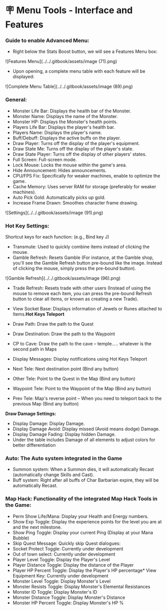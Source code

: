 # 🪧 Menu Tools - Interface and Features

### **Guide to enable Advanced Menu:**

* Right below the Stats Boost button, we will see a Features Menu box:

![Features Menu](../../.gitbook/assets/image (71).png)

* Upon opening, a complete menu table with each feature will be displayed:

![Complete Menu Table](../../.gitbook/assets/image (89).png)

### **General:**

* Monster Life Bar: Displays the health bar of the Monster.
* Monster Name: Displays the name of the Monster.
* Monster HP: Displays the Monster's health points.
* Players Life Bar: Displays the player's health bar.
* Players Name: Displays the player's name.
* Buff/Debuff: Displays the active buffs on the player.
* Draw Player: Turns off the display of the player's equipment.
* Draw State Me: Turns off the display of the player's state.
* Draw State Player: Turns off the display of other players' states.
* Full Screen: Full-screen mode.
* Lock Mouse: Locks the mouse within the game's area.
* Hide Announcement: Hides announcements.
* CPU/FPS Fix: Specifically for weaker machines, enable to optimize the game.
* Cache Memory: Uses server RAM for storage (preferably for weaker machines).
* Auto Pick Gold: Automatically picks up gold.
* Increase Frame Drawn: Smoothes character frame drawing.

![Settings](../../.gitbook/assets/image (91).png)

### **Hot Key Settings​:**

Shortcut keys for each function: (e.g., Bind key J)

* Transmute: Used to quickly combine items instead of clicking the mouse.
* Gamble Refresh: Resets Gamble (For instance, at the Gamble shop, you'll see the Gamble Refresh button pre-bound like the image. Instead of clicking the mouse, simply press the pre-bound button).

![Gamble Refresh](../../.gitbook/assets/image (96).png)

* Trade Refresh: Resets trade with other users (Instead of using the mouse to remove each item, you can press the pre-bound Refresh button to clear all items, or known as creating a new Trade).
* View Socket Base: Displays information of Jewels or Runes attached to Items.**Hot Keys Teleport**

* Draw Path: Draw the path to the Quest
* Draw Destination: Draw the path to the Waypoint
* CP to Cave: Draw the path to the cave – temple..... whatever is the second path in Maps
* Display Messages: Display notifications using Hot Keys Teleport
* Next Tele: Next destination point (Bind any button)
* Other Tele: Point to the Quest in the Map (Bind any button)
* Waypoint Tele: Point to the Waypoint of the Map (Bind any button)
* Prev Tele: Map's reverse point – When you need to teleport back to the previous Map (Bind any button)

**Draw Damage Settings:**

* Display Damage: Display Damage.
* Display Damage Avoid: Display missed (Avoid means dodge) Damage.
* Display Damage Fading: Display hidden Damage.
* Under the table includes Damage of all elements to adjust colors for better differentiation

### **Auto**: The Auto system integrated in the Game

* Summon system: When a Summon dies, it will automatically Recast (automatically change Skills and Cast).
* Buff system: Right after all buffs of Char Barbarian expire, they will be automatically Recast.

### **Map Hack**: Functionality of the integrated Map Hack Tools in the Game:

* Perm Show Life/Mana: Display your Health and Energy numbers.
* Show Exp Toggle: Display the experience points for the level you are at and the next milestone.
* Show Ping Toggle: Display your current Ping (Display at your Mana Bubble)
* Skip Quest Message: Quickly skip Quest dialogues:
* Socket Protect Toggle: Currently under development
* Out of town select: Currently under development
* Player Level Toggle: Display the Player's Level
* Player Distance Toggle: Display the distance of the Player
* Player HP Percent Toggle: Display the Player's HP percentage* View Equipment Key: Currently under development
* Monster Level Toggle: Display Monster's Level
* Monster Resists Toggle: Display Monster's Elemental Resistances
* Monster ID Toggle: Display Monster's ID
* Monster Distance Toggle: Display Monster's Distance
* Monster HP Percent Toggle: Display Monster's HP %